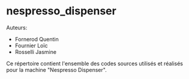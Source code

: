# nespresso_dispenser
Auteurs:
- Fornerod Quentin 
- Fournier Loïc
- Rosselli Jasmine

Ce répertoire contient l'ensemble des codes sources utilisés et réalisés pour la machine "Nespresso Dispenser".

